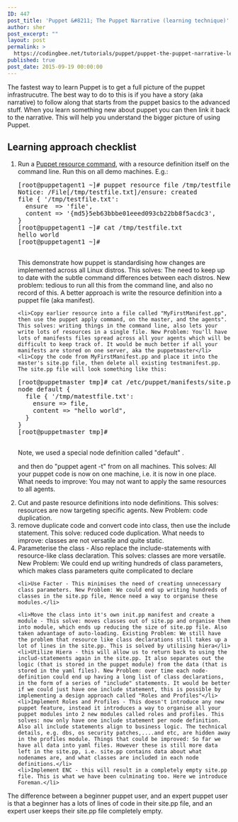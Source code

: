 ```yaml
---
ID: 447
post_title: 'Puppet &#8211; The Puppet Narrative (learning technique)'
author: sher
post_excerpt: ""
layout: post
permalink: >
  https://codingbee.net/tutorials/puppet/puppet-the-puppet-narrative-learning-technique
published: true
post_date: 2015-09-19 00:00:00
---
```

The fastest way to learn Puppet is to get a full picture of the puppet infrastrucutre. The best way to do to this is if you have a story (aka narrative) to follow along that starts from the puppet basics to the advanced stuff. When you learn something new about puppet you can then link it back to the narrative. This will help you understand the bigger picture of using Puppet.  



<h2>Learning approach checklist</h2>

<ol>
	<li>Run a <a href="https://docs.puppetlabs.com/learning/ral.html#the-puppet-resource-command">Puppet resource command</a>, with a resource definition itself on the command line. Run this on all demo machines. E.g.:

<pre>
[root@puppetagent1 ~]# puppet resource file /tmp/testfile.txt ensure=present content="hello world"
Notice: /File[/tmp/testfile.txt]/ensure: created
file { '/tmp/testfile.txt':
  ensure  => 'file',
  content => '{md5}5eb63bbbe01eeed093cb22bb8f5acdc3',
}
[root@puppetagent1 ~]# cat /tmp/testfile.txt
hello world
[root@puppetagent1 ~]#

</pre>

This demonstrate how puppet is standardising how changes are implemented across all Linux distros. This solves: The need to keep up to date with the subtle command differences between each distros. New problem: tedious to run all this from the command line, and also no record of this. A better approach is write the resource definition into a puppet file (aka manifest).</li>

	<li>Copy earlier resource into a file called "MyFirstManifest.pp", then use the puppet apply command, on the master, and the agents". This solves: writing things in the command line, also lets your write lots of resources in a single file. New Problem: You'll have lots of manifests files spread across all your agents which will be difficult to keep track of. It would be much better if all your manifests are stored on one server, aka the puppetmaster</li>
	<li>Copy the code from MyFirstManifest.pp and place it into the master's site.pp file, then delete all existing testmanifest.pp. The site.pp file will look something like this:
<pre>
[root@puppetmaster tmp]# cat /etc/puppet/manifests/site.pp
node default {
  file { '/tmp/matestfile.txt':
    ensure => file,
    content => "hello world",
  }
}
[root@puppetmaster tmp]#

</pre>
Note, we used a special node definition called "default" . 

 and then do "puppet agent -t" from on all machines. This solves: All your puppet code is now on one machine, i.e. it is now in one place. What needs to improve: You may not want to apply the same resources to all agents. </li>
	<li>Cut and paste resource definitions into node definitions. This solves: resources are now targeting specific agents. New Problem: code duplication.</li>
	<li>remove duplicate code and convert code into class, then use the include statement. This solve: reduced code duplication. What needs to improve: classes are not versatile and quite static.</li>
	<li>Parameterise the class - Also replace the include-statements with resource-like class declaration.  This solves: classes are more versatile. New Problem: We could end up writing hundreds of class parameters, which makes class parameters quite complicated to declare</li>

	<li>Use Facter - This minimises the need of creating unnecessary class parameters. New Problem: We could end up writing hundreds of classes in the site.pp file, Hence need a way to organise these modules.</li>

	<li>Move the class into it's own init.pp manifest and create a module - This solve: moves classes out of site.pp and organise them into module, which ends up reducing the size of site.pp file. Also taken advantage of auto-loading. Existing Problem: We still have the problem that resource like class declarations still takes up a lot of lines in the site.pp. This is solved by utilising hiera</li>
	<li>Utilize Hiera - this will allow us to return back to using the includ-statements again in the site.pp. It also separates out the logic (that is stored in the puppet module) from the data (that is stored in the yaml files). New Problem: over time each node-definition could end up having a long list of class declarations, in the form of a series of "include" statements. It would be better if we could just have one include statement, this is possible by implementing a design approach called "Roles and Profiles"</li>
	<li>Implement Roles and Profiles - This doesn't introduce any new puppet feature, instead it introduces a way to organise all your puppet modules into 2 new modules called roles and profiles. This solves: now only have one include statement per node definition. Also all include statements align to business logic. The technical details, e.g. dbs, os security patches,....and etc, are hidden away in the profiles module. Things that could be improved: So far we have all data into yaml files. However these is still more data left in the site.pp, i.e. site.pp contains data about what nodenames are, and what classes are included in each node definitions.</li>
	<li>Implement ENC - this will result in a completely empty site.pp file. This is what we have been culminating too. Here we introduce Foreman.</li>

</ol>



The difference between a beginner puppet user, and an expert puppet user is that a beginner has a lots of lines of code in their site.pp file, and an expert user keeps their site.pp file completely empty.